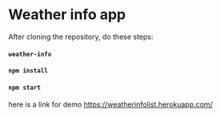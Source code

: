 # Weather info app

After cloning the repository, do these steps:

#### `weather-info`
#### `npm install`
#### `npm start`


here is a link for demo
https://weatherinfolist.herokuapp.com/

